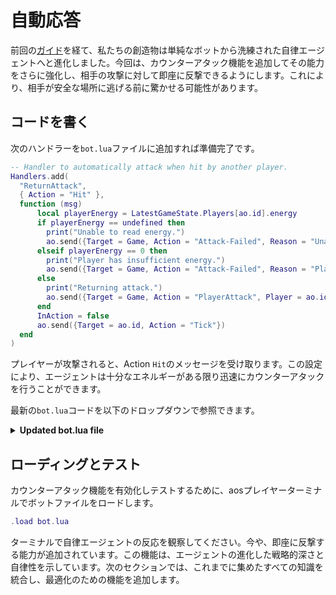 # 自動応答

前回の[ガイド](decisions)を経て、私たちの創造物は単純なボットから洗練された自律エージェントへと進化しました。今回は、カウンターアタック機能を追加してその能力をさらに強化し、相手の攻撃に対して即座に反撃できるようにします。これにより、相手が安全な場所に逃げる前に驚かせる可能性があります。

## コードを書く

次のハンドラーを`bot.lua`ファイルに追加すれば準備完了です。

<!-- # Automated Responses

Following our [last guide](decisions), our creation has progressed from a simple bot to a sophisticated autonomous agent. Now, let's further enhance its capabilities by adding a counterattack feature, allowing it to instantly retaliate against an opponent's attack, potentially catching them off-guard before they can retreat to safety.

## Writing the code

Add the following handler to your `bot.lua` file and you're set: -->

```lua
-- Handler to automatically attack when hit by another player.
Handlers.add(
  "ReturnAttack",
  { Action = "Hit" },
  function (msg)
      local playerEnergy = LatestGameState.Players[ao.id].energy
      if playerEnergy == undefined then
        print("Unable to read energy.")
        ao.send({Target = Game, Action = "Attack-Failed", Reason = "Unable to read energy."})
      elseif playerEnergy == 0 then
        print("Player has insufficient energy.")
        ao.send({Target = Game, Action = "Attack-Failed", Reason = "Player has no energy."})
      else
        print("Returning attack.")
        ao.send({Target = Game, Action = "PlayerAttack", Player = ao.id, AttackEnergy = tostring(playerEnergy)})
      end
      InAction = false
      ao.send({Target = ao.id, Action = "Tick"})
  end
)
```

プレイヤーが攻撃されると、Action `Hit`のメッセージを受け取ります。この設定により、エージェントは十分なエネルギーがある限り迅速にカウンターアタックを行うことができます。

最新の`bot.lua`コードを以下のドロップダウンで参照できます。

<!-- Whenever your player is under attack you receive a message with the Action `Hit`. This setup ensures your agent can make a swift counter attack, given it has sufficient energy.

You can refer to the latest code for `bot.lua` in the dropdown below: -->

<details>
  <summary><strong>Updated bot.lua file</strong></summary>

```lua
LatestGameState = LatestGameState or nil

function inRange(x1, y1, x2, y2, range)
  return math.abs(x1 - x2) <= range and math.abs(y1 - y2) <= range
end

function decideNextAction()
  local player = LatestGameState.Players[ao.id]
  local targetInRange = false

  for target, state in pairs(LatestGameState.Players) do
    if target ~= ao.id and inRange(player.x, player.y, state.x, state.y, 1) then
        targetInRange = true
        break
    end
  end

  if player.energy > 5 and targetInRange then
    print("Player in range. Attacking.")
    ao.send({Target = Game, Action = "PlayerAttack", Player = ao.id, AttackEnergy = tostring(player.energy)})
  else
    print("No player in range or insufficient energy. Moving randomly.")
    local directionMap = {"Up", "Down", "Left", "Right", "UpRight", "UpLeft", "DownRight", "DownLeft"}
    local randomIndex = math.random(#directionMap)
    ao.send({Target = Game, Action = "PlayerMove", Player = ao.id, Direction = directionMap[randomIndex]})
  end
end

Handlers.add(
  "HandleAnnouncements",
  { Action =  "Announcement" },
  function (msg)
    ao.send({Target = Game, Action = "GetGameState"})
    print(msg.Event .. ": " .. msg.Data)
  end
)

Handlers.add(
  "UpdateGameState",
  { Action =  "GameState" },
  function (msg)
    local json = require("json")
    LatestGameState = json.decode(msg.Data)
    ao.send({Target = ao.id, Action = "UpdatedGameState"})
  end
)

Handlers.add(
  "decideNextAction",
  { Action =  "UpdatedGameState" },
  function ()
    if LatestGameState.GameMode ~= "Playing" then
      return
    end
    print("Deciding next action.")
    decideNextAction()
  end
)

Handlers.add(
  "ReturnAttack",
  { Action =  "Hit" },
  function (msg)
      local playerEnergy = LatestGameState.Players[ao.id].energy
      if playerEnergy == undefined then
        print("Unable to read energy.")
        ao.send({Target = Game, Action = "Attack-Failed", Reason = "Unable to read energy."})
      elseif playerEnergy == 0 then
        print("Player has insufficient energy.")
        ao.send({Target = Game, Action = "Attack-Failed", Reason = "Player has no energy."})
      else
        print("Returning attack.")
        ao.send({Target = Game, Action = "PlayerAttack", Player = ao.id, AttackEnergy = tostring(playerEnergy)})
      end
      InAction = false
      ao.send({Target = ao.id, Action = "Tick"})
  end
)
```

</details>

## ローディングとテスト

カウンターアタック機能を有効化しテストするために、aosプレイヤーターミナルでボットファイルをロードします。

<!-- ## Loading and Testing

To activate and test the counter attack feature, load the bot file in your aos player terminal: -->

```lua
.load bot.lua
```

ターミナルで自律エージェントの反応を観察してください。今や、即座に反撃する能力が追加されています。この機能は、エージェントの進化した戦略的深さと自律性を示しています。次のセクションでは、これまでに集めたすべての知識を統合し、最適化のための機能を追加します。

<!-- Watch your terminal for the autonomous agent's reactions, now with the added ability to retaliate instantly. This feature showcases the agent's evolving strategic depth and autonomy. In the upcoming section, we'll consolidate all the knowledge we've gathered so far and add some features for optimization. -->
